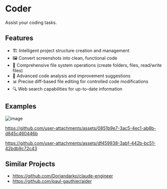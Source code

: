 # Coder

Assist your coding tasks.

## Features

- 🏗️ Intelligent project structure creation and management
- 🖼️ Convert screenshots into clean, functional code
- 📁 Comprehensive file system operations (create folders, files, read/write files)
- 🧐 Advanced code analysis and improvement suggestions
- 📊 Precise diff-based file editing for controlled code modifications
- 🔍 Web search capabilities for up-to-date information

## Examples

![image](https://github.com/user-attachments/assets/ad9c9d94-5248-46ba-be30-cc885bda9333)

https://github.com/user-attachments/assets/0851b9e7-3ac5-4ec1-ab8b-d845c460446b

https://github.com/user-attachments/assets/df459938-3abf-442b-bc51-42bdb9c72c43

## Similar Projects

- https://github.com/Doriandarko/claude-engineer
- https://github.com/paul-gauthier/aider